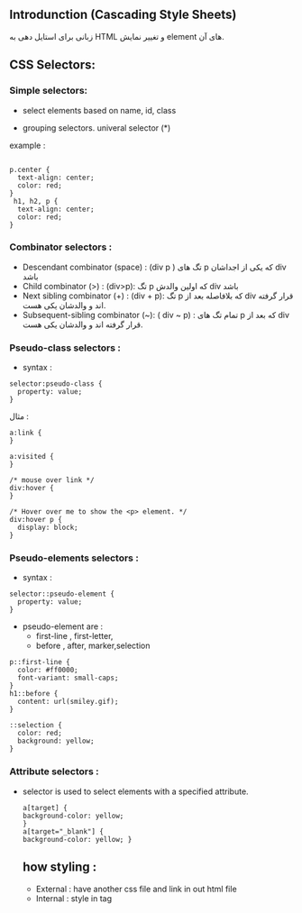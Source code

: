## Introdunction (Cascading Style Sheets)
زبانی برای استایل دهی به HTML و تغییر نمایش element های آن.

## CSS Selectors:

### Simple selectors:
- select elements based on name, id, class

- grouping selectors. univeral selector (*)


example :
```

p.center {
  text-align: center;
  color: red;
}
 h1, h2, p {
  text-align: center;
  color: red;
}
``` 

### Combinator selectors :

- Descendant combinator (space) :  (div p )
  تگ های p که یکی از اجداشان div باشد
- Child combinator (>) : (div>p):
  تگ p که اولین والدش div باشد
- Next sibling combinator (+) : (div + p):
  تگ p که بلافاصله بعد از div قرار گرفته اند و والدشان یکی هست.
- Subsequent-sibling combinator (~): ( div ~ p) :
  تمام تگ های p که بعد از div قرار گرفته اند و والدشان یکی هست.


### Pseudo-class selectors :
- syntax :
```
selector:pseudo-class {
  property: value;
}
```
مثال :
```
a:link {
}

a:visited {
}

/* mouse over link */
div:hover {
}

/* Hover over me to show the <p> element. */
div:hover p {
  display: block;
}

```
### Pseudo-elements selectors :
- syntax :
```
selector::pseudo-element {
  property: value;
}
  ```
- pseudo-element are :
  - first-line , first-letter,
  - before , after, marker,selection
```
p::first-line {
  color: #ff0000;
  font-variant: small-caps;
}
h1::before {
  content: url(smiley.gif);
}

::selection {
  color: red;
  background: yellow;
}
```

### Attribute selectors :
- selector is used to select elements with a specified attribute.
  ```
  a[target] {
  background-color: yellow;
  }
  a[target="_blank"] {
  background-color: yellow; }

  ```

  ## how styling :
  - External : have another css file and link in out html file
  - Internal : style in tag <style> in html file
  - Inline style

 ## Important properites :
 ### background
-  background-color
- background-image: use url ("mypic.gif")
- background-repeat : repeat an image vretically or horzentally (repeat-x , repeat-y)
- background-attachment: scroll|fixed|local|initial|inherit
- background-position:
  left top
left center
left bottom
right top
right center
right bottom
center top
center center
center bottom

x% y%
xpos ypos : 50px, 150px
  ```

  body {
  background-image: url("img_tree.png");
  background-repeat: no-repeat;
  background-position: right top;
  background-attachment: scroll;
}
```
- backgroun-size : Specify the size of a background-image with "auto" and in pixels
  - auto|length|cover|contain|initial|inherit
- background (shorthand property)
  ```
  div {
  background: rgba (0,128,0 , 0.3) ; /*  Green background with 30% opacity */
  }
  ```
 ### box model
 - contain
 - padding
 - border
 - margin
  ### border :
  - border-style : solid, dotted,dashed,none,hidden,
  - border-width
  - border-color
  - border sides : define different style for each side
    - border : (border-width, border-style, border-color
  - border-radius
  ```
  /* define different style for each side */
    p {
  border-top-style: dotted;
  border-right-style: solid;
  border-bottom-style: dotted;
  border-left-style: solid;}
  
    div {
  border : 5px dotted blue ;
   border-radius: 5px;
    }
  ``` 
 ### margin , padding
 - atributs : (top-right-bottom-left)
 - margin collapse :
   when the top margin of one element and the bottom margin of another overlap , The larger margin value is used
   - values :
     -- auto - the browser calculates the margin
     
     -- length - specifies a margin in px, pt, cm, etc.
     -- % - specifies a margin in % of the width of the containing element
     -- inherit - specifies that the margin should be inherited from the parent element
     ```
     p {
      margin: 25px 50px 75px 100px;
      }
      p {
     margin : 25px, 30px , 70px; /* top  , right and left,bottom
     }
     p {
     margin : 25px, 30px; /* top and bottom , right and left
     }
     ```
  ### display
  ### postion:
  - static : Static positioned elements are not affected by the top, bottom, left, and right properties
  - relative : is positioned relative to its normal position (top , right,left,bottom ) properties
  - fixed:it always stays in the same place even if the page is scrolled. The top, right, bottom, and left properties are used to position the element
  - absolute:
   توی اولین والدی که دارای postition:relative هست توسط صفت های top-left-bottom-right مکانش تعیین می شود.
  - sticky :
    بین relative, fixed قرار می گیرد .. و مثلا می تونیم تعیین کنیم که وقتی به top رسید مکانش fixed می شود.
    ```
    div.sticky {
    position: sticky;
    top: 0;
    background-color: green;
    border: 2px solid #4CAF50;
    }
    ```
  ### 

